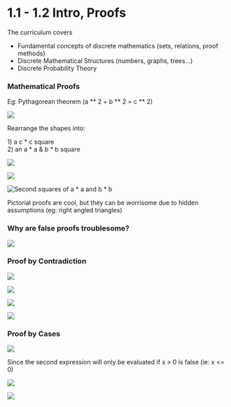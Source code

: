 # 1.1 - 1.2 Intro, Proofs

The curriculum covers

* Fundamental concepts of discrete mathematics \(sets, relations, proof methods\)
* Discrete Mathematical Structures \(numbers, graphs, trees...\)
* Discrete Probability Theory

### Mathematical Proofs

Eg: Pythagorean theorem \(a \*\* 2 + b \*\* 2 = c \*\* 2\)

![](../../../.gitbook/assets/image%20%28116%29.png)

Rearrange the shapes into:

1\)  a c \* c square  
2\) an a \* a & b \* b square

![](../../../.gitbook/assets/image%20%28107%29.png)

![](../../../.gitbook/assets/image%20%28100%29.png)

![Second squares of a \* a and b \* b](../../../.gitbook/assets/image%20%2856%29.png)

Pictorial proofs are cool, but they can be worrisome due to hidden assumptions \(eg: right angled triangles\)

### Why are false proofs troublesome?

![](../../../.gitbook/assets/image%20%2883%29.png)

### Proof by Contradiction

![](../../../.gitbook/assets/image%20%2865%29.png)

![](../../../.gitbook/assets/image%20%2850%29.png)

![](../../../.gitbook/assets/image%20%2867%29.png)

![](../../../.gitbook/assets/image%20%2839%29.png)

### Proof by Cases

![](../../../.gitbook/assets/image%20%28135%29.png)

Since the second expression will only be evaluated if x &gt; 0 is false \(ie: x &lt;= 0\)

![](../../../.gitbook/assets/image%20%28103%29.png)

![](../../../.gitbook/assets/image%20%28115%29.png)

